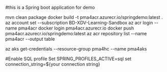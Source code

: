 #this is a Spring boot application for demo


mvn clean package
docker build -t pma4acr.azurecr.io/springdemo:latest .
az account set --subscription BD-XDV-Learning-Sandbox
az acr login --name pma4acr
docker login pma4acr.azurecr.io
docker push pma4acr.azurecr.io/springdemo:latest
az acr repository list --name pma4acr --output table

az aks get-credentials --resource-group pma4hc --name pma4aks



#Enable SQL profile
Set SPRING_PROFILES_ACTIVE=sql
set connection_string=${your connection string}